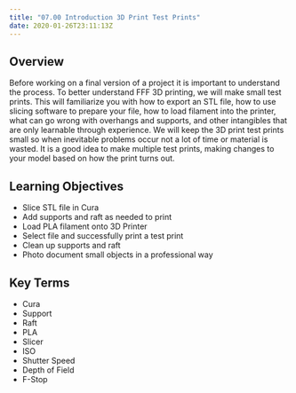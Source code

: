 ```yaml
---
title: "07.00 Introduction 3D Print Test Prints"
date: 2020-01-26T23:11:13Z
---
```


## Overview

Before working on a final version of a project it is important to understand the
process. To better understand FFF 3D printing, we will make small test prints.
This will familiarize you with how to export an STL file, how to use slicing
software to prepare your file, how to load filament into the printer, what can
go wrong with overhangs and supports, and other intangibles that are only
learnable through experience. We will keep the 3D print test prints small so
when inevitable problems occur not a lot of time or material is wasted. It is a
good idea to make multiple test prints, making changes to your model based on
how the print turns out.

## Learning Objectives

- Slice STL file in Cura
- Add supports and raft as needed to print
- Load PLA filament onto 3D Printer
- Select file and successfully print a test print
- Clean up supports and raft
- Photo document small objects in a professional way

## Key Terms

- Cura
- Support
- Raft
- PLA
- Slicer
- ISO
- Shutter Speed
- Depth of Field
- F-Stop
